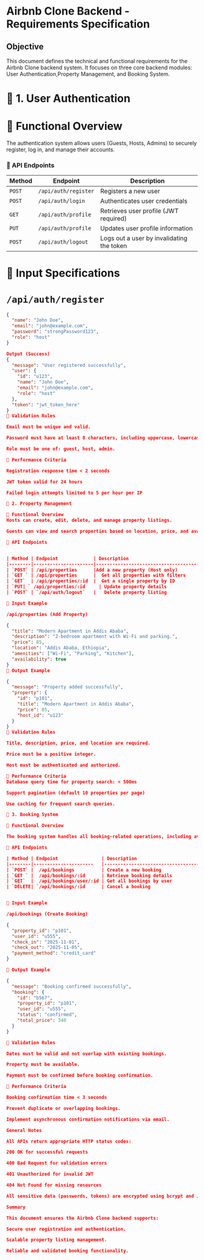 # Airbnb Clone Backend - Requirements Specification

##  Objective
This document defines the technical and functional requirements for the Airbnb Clone backend system. It focuses on three core backend modules: User Authentication,Property Management, and Booking System.


# 📘 1. User Authentication

# 🔹 Functional Overview
The authentication system allows users (Guests, Hosts, Admins) to securely register, log in, and manage their accounts.

### 🔹 API Endpoints
| Method | Endpoint             | Description                               |
|--------|----------------------|-------------------------------------------|
| `POST` | `/api/auth/register` | Registers a new user                      |
| `POST` | `/api/auth/login`    | Authenticates user credentials            |
| `GET`  | `/api/auth/profile`  | Retrieves user profile (JWT required)     |
| `PUT`  | `/api/auth/profile`  | Updates user profile information          |
| `POST` | `/api/auth/logout`   | Logs out a user by invalidating the token |

# 🔹 Input Specifications
# `/api/auth/register`
```json
{
  "name": "John Doe",
  "email": "john@example.com",
  "password": "strongPassword123",
  "role": "host"
}

Output (Success)
{
  "message": "User registered successfully",
  "user": {
    "id": "u123",
    "name": "John Doe",
    "email": "john@example.com",
    "role": "host"
  },
  "token": "jwt_token_here"
}
🔹 Validation Rules

Email must be unique and valid.

Password must have at least 8 characters, including uppercase, lowercase, and a number.

Role must be one of: guest, host, admin.

🔹 Performance Criteria

Registration response time < 2 seconds

JWT token valid for 24 hours

Failed login attempts limited to 5 per hour per IP

📗 2. Property Management

🔹 Functional Overview
Hosts can create, edit, delete, and manage property listings.

Guests can view and search properties based on location, price, and availability.

🔹 API Endpoints


| Method | Endpoint             | Description                               |
|--------|----------------------|-------------------------------------------|
| `POST` | /api/properties	    |Add a new property (Host only)             |
| `GET ` | /api/properties	    |  Get all properties with filters          |
| `GET`  | /api/properties/:id	|  Get a single property by ID              |
| `PUT| ` /api/properties/:id	  | Update property details                   |
| `POST` | `/api/auth/logout`   | 	Delete property listing                 |

🔹 Input Example

/api/properties (Add Property)

{
  "title": "Modern Apartment in Addis Ababa",
  "description": "2-bedroom apartment with Wi-Fi and parking.",
  "price": 85,
  "location": "Addis Ababa, Ethiopia",
  "amenities": ["Wi-Fi", "Parking", "Kitchen"],
  "availability": true
}
🔹 Output Example

{
  "message": "Property added successfully",
  "property": {
    "id": "p101",
    "title": "Modern Apartment in Addis Ababa",
    "price": 85,
    "host_id": "u123"
  }
}
🔹 Validation Rules

Title, description, price, and location are required.

Price must be a positive integer.

Host must be authenticated and authorized.

🔹 Performance Criteria
Database query time for property search: < 500ms

Support pagination (default 10 properties per page)

Use caching for frequent search queries.

📙 3. Booking System

🔹 Functional Overview

The booking system handles all booking-related operations, including availability checks, booking confirmation, cancellations, and notifications.

🔹 API Endpoints 

| Method | Endpoint                | Description                               |
|--------|----------------------   |-------------------------------------------|
| `POST` |  /api/bookings          | Create a new booking                      |
| `GET ` |  /api/bookings/:id  	   | Retrieve booking details                  |
| `GET`  |  /api/bookings/user/:id | Get all bookings by user                  |
| `DELETE| `/api/bookings/:id      | Cancel a booking                          |


🔹 Input Example

/api/bookings (Create Booking)

{
  "property_id": "p101",
  "user_id": "u555",
  "check_in": "2025-11-01",
  "check_out": "2025-11-05",
  "payment_method": "credit_card"
}

🔹 Output Example

{
  "message": "Booking confirmed successfully",
  "booking": {
    "id": "b567",
    "property_id": "p101",
    "user_id": "u555",
    "status": "confirmed",
    "total_price": 340
  }
}

🔹 Validation Rules

Dates must be valid and not overlap with existing bookings.

Property must be available.

Payment must be confirmed before booking confirmation.

🔹 Performance Criteria

Booking confirmation time < 3 seconds

Prevent duplicate or overlapping bookings.

Implement asynchronous confirmation notifications via email.

General Notes

All APIs return appropriate HTTP status codes:

200 OK for successful requests

400 Bad Request for validation errors

401 Unauthorized for invalid JWT

404 Not Found for missing resources

All sensitive data (passwords, tokens) are encrypted using bcrypt and JWT.

Summary

This document ensures the Airbnb Clone backend supports:

Secure user registration and authentication.

Scalable property listing management.

Reliable and validated booking functionality.

